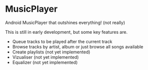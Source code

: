 MusicPlayer
===========

Android MusicPlayer that outshines everything! (not really)

This is still in early development, but some key features are.
* Queue tracks to be played after the current track
* Browse tracks by artist, album or just browse all songs available
* Create playlists (not yet implemented)
* Vizualiser (not yet implemented)
* Equalizer (not yet implemented)

